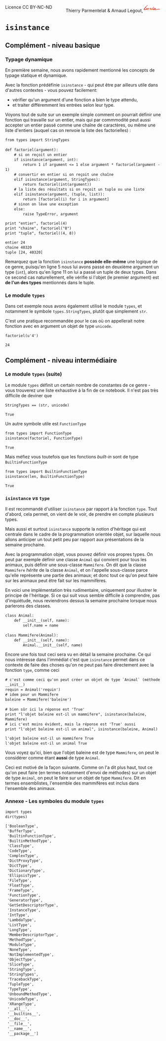 
<span style="float:left;">Licence CC BY-NC-ND</span><span style="float:right;">Thierry Parmentelat &amp; Arnaud Legout,<img src="../../media/inria-25.png" style="display:inline"></span><br/>

# `isinstance`

## Complément - niveau basique

### Typage dynamique

En première semaine, nous avons rapidement mentionné les concepts de typage statique et dynamique.

Avec la fonction prédéfinie `isinstance` - qui peut être par ailleurs utile dans d'autres contextes - vous pouvez facilement:
 * vérifier qu'un argument d'une fonction a bien le type attendu,
 * et traiter différemment les entrées selon leur type.

Voyons tout de suite sur un exemple simple comment on pourrait définir une fonction qui travaille sur un entier, mais qui par commmodité peut aussi accepter un entier passé comme une chaîne de caractères, ou même une liste d'entiers (auquel cas on renvoie la liste des factorielles)&nbsp;:


```
from types import StringTypes

def factoriel(argument):
    # si on reçoit un entier
    if isinstance(argument, int):
        return 1 if argument <= 1 else argument * factoriel(argument - 1)
    # convertir en entier si on reçoit une chaîne
    elif isinstance(argument, StringTypes):
        return factoriel(int(argument))
    # la liste des résultats si on reçoit un tuple ou une liste
    elif isinstance(argument, (tuple, list)):
        return [factoriel(i) for i in argument]
    # sinon on lève une exception
    else:
        raise TypeError, argument
```


```
print "entier", factoriel(4)
print "chaine", factoriel("8")
print "tuple", factoriel((4, 8))
```

    entier 24
    chaine 40320
    tuple [24, 40320]


Remarquez que la fonction `isinstance` **possède elle-même** une logique de ce genre, puisqu'en ligne 5 nous lui avons passé en deuxième argument un type (`int`), alors qu'en ligne 11 on lui a passé un tuple de deux types. Dans ce second cas naturellement, elle vérifie si l'objet (le premier argument) est **de l'un des types** mentionnés dans le tuple.

### Le module `types`

Dans cet exemple nous avons également utilisé le module `types`, et notamment le symbole `types.StringTypes`, plutôt que simplement `str`.

C'est une pratique recommandée pour le cas où on appellerait notre fonction avec en argument un objet de type `unicode`.


```
factoriel(u'4')
```




    24



## Complément - niveau intermédiaire

### Le module `types` (suite)

Le module `types` définit un certain nombre de constantes de ce genre - vous trouverez une liste exhaustive à la fin de ce notebook. Il n'est pas très difficile de deviner que


```
StringTypes == (str, unicode)
```




    True



Un autre symbole utile est `FunctionType`


```
from types import FunctionType
isinstance(factoriel, FunctionType)
```




    True



Mais méfiez vous toutefois que les fonctions *built-in* sont de type `BuiltinFunctionType`


```
from types import BuiltinFunctionType
isinstance(len, BuiltinFunctionType)
```




    True



### `isinstance` *vs* `type`

Il est recommandé d'utiliser `isinstance` par rapport à la fonction `type`. Tout d'abord, cela permet, on vient de le voir, de prendre en compte plusieurs types.

Mais aussi et surtout `isinstance` supporte la notion d'héritage qui est centrale dans le cadre de la programmation orientée objet, sur laquelle nous allons anticiper un tout petit peu par rapport aux présentations de la semaine prochaine.

Avec la programmation objet, vous pouvez définir vos propres types. On peut par exemple définir une classe `Animal` qui convient pour tous les animaux, puis définir une sous-classe `Mammifere`. On dit que la classe `Mammifere` *hérite* de la classe `Animal`, et on l'appelle sous-classe parce qu'elle représente une partie des animaux; et donc tout ce qu'on peut faire sur les animaux peut être fait sur les mammifères.

En voici une implémentation très rudimentaire, uniquement pour illustrer le principe de l'héritage. Si ce qui suit vous semble difficile à comprendre, pas d'inquiétude, nous reviendrons dessus la semaine prochaine lorsque nous parlerons des classes.


```
class Animal:
    def __init__(self, name):
        self.name = name

class Mammifere(Animal):
    def __init__(self, name):
        Animal.__init__(self, name)
```

Encore une fois tout ceci sera vu en détail la semaine prochaine. Ce qui nous intéresse dans l'immédiat c'est que `isinstance` permet dans ce contexte de faire des choses qu'on ne peut pas faire directement avec la fonction `type`, comme ceci


```
# c'est comme ceci qu'on peut créer un objet de type `Animal` (méthode __init__)
requin = Animal('requin')
# idem pour un Mammifere
baleine = Mammifere('baleine')

# bien sûr ici la réponse est 'True'
print "l'objet baleine est-il un mammifere", isinstance(baleine, Mammifere)
# ici c'est moins évident, mais la réponse est 'True' aussi
print "l'objet baleine est-il un animal", isinstance(baleine, Animal)
```

    l'objet baleine est-il un mammifere True
    l'objet baleine est-il un animal True


Vous voyez qu'ici, bien que l'objet baleine est de type `Mammifere`, on peut le considérer comme étant **aussi** de type `Animal`.

Ceci est motivé de la façon suivante. Comme on l'a dit plus haut, tout ce qu'on peut faire (en termes notamment d'envoi de méthodes) sur un objet de type `Animal`, on peut le faire sur un objet de type `Mammifere`. Dit en termes ensemblistes, l'ensemble des mammifères est inclus dans l'ensemble des animaux.

### Annexe - Les symboles du module `types`


```
import types
dir(types)
```




    ['BooleanType',
     'BufferType',
     'BuiltinFunctionType',
     'BuiltinMethodType',
     'ClassType',
     'CodeType',
     'ComplexType',
     'DictProxyType',
     'DictType',
     'DictionaryType',
     'EllipsisType',
     'FileType',
     'FloatType',
     'FrameType',
     'FunctionType',
     'GeneratorType',
     'GetSetDescriptorType',
     'InstanceType',
     'IntType',
     'LambdaType',
     'ListType',
     'LongType',
     'MemberDescriptorType',
     'MethodType',
     'ModuleType',
     'NoneType',
     'NotImplementedType',
     'ObjectType',
     'SliceType',
     'StringType',
     'StringTypes',
     'TracebackType',
     'TupleType',
     'TypeType',
     'UnboundMethodType',
     'UnicodeType',
     'XRangeType',
     '__all__',
     '__builtins__',
     '__doc__',
     '__file__',
     '__name__',
     '__package__']


